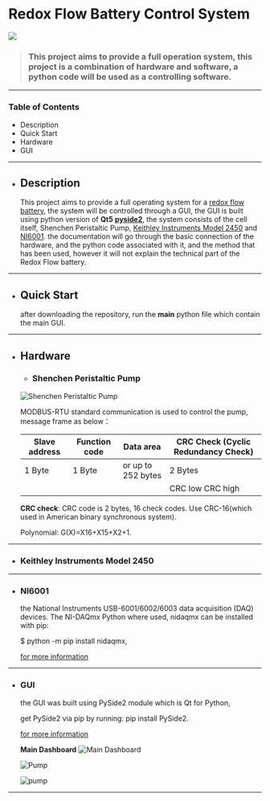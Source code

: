 # Redox Flow Battery Control System


![](https://github.com/Mohamed-Nser-Said/RFB_control_sys/blob/master/main_simple_ui/icons/mainimage.png)

  > ### This project aims to provide a full operation system, this project is a combination of hardware and software, a python code will be used as a controlling software.

---

### Table of Contents
* Description
* Quick Start
* Hardware
* GUI


---
* ## Description 

   This project aims to provide a full operating system for a [redox flow battery](https://en.wikipedia.org/wiki/Flow_battery),
    the system will be controlled through a GUI,
  the GUI is built using python version of **Qt5**  [**pyside2**](https://doc.qt.io/qtforpython/index.html), the system consists
   of the cell itself, Shenchen Peristaltic Pump,
  [Keithley Instruments Model 2450](https://download.tek.com/manual/2450-900-01_D_May_2015_User_3.pdf) and
  [NI6001](http://deeea.urv.cat/deeea/images/laboratoris/manuals/ni_usb_6001_users_guide.pdf). the documentation will go through
   the basic connection of the hardware, and the python code associated with it, and the method that has been used,
    however it will not explain the technical part of the Redox Flow battery.   
---
* ## Quick Start
    after downloading the repository, run the __main__ python file which contain the main GUI.
---        

* ## Hardware
  * ### Shenchen Peristaltic Pump
  ![Shenchen Peristaltic Pump](https://www.good-pump.com/uploadfile/load/images/2020/202004/20200407/15/20200407103434z1kzlgic.jpg)
  
  MODBUS-RTU standard communication is used to control the pump, message frame as below：
  
  |Slave address | Function code | Data area         | CRC Check (Cyclic Redundancy Check)   |
  |--------------|---------------|-------------------|---------------------------------------|
  |1 Byte        | 1 Byte        | or up to 252 bytes|     2 Bytes                           |
  |              |               |                   |  CRC low       CRC high               |
  
  **CRC check**: CRC code is 2 bytes, 16 check codes. Use CRC-16(which used in American binary
synchronous system).

    Polynomial: G(X)=X16+X15+X2+1.
---
  * ### Keithley Instruments Model 2450
        
  
---
  * ### NI6001
     the National Instruments USB-6001/6002/6003 data acquisition (DAQ) devices. The NI-DAQmx Python where used, nidaqmx can be installed with pip:
    
    $ python -m pip install nidaqmx,
     
    [for more information](https://nidaqmx-python.readthedocs.io/en/latest/)

---

  * ### GUI
    the GUI was built using PySide2 module which is Qt for Python,
    
    get PySide2 via pip by running: pip install PySide2.
    
    [for more information](https://wiki.qt.io/Qt_for_Python)
    
       **Main Dashboard** 
    ![Main Dashboard](https://github.com/Mohamed-Nser-Said/RFB_control_sys/blob/master/icons/pumpgui4.png?raw=true)
    
    ![Pump](https://github.com/Mohamed-Nser-Said/RFB_control_sys/blob/master/icons/pumpgui2.png?raw=true)
    
    ![pump](https://github.com/Mohamed-Nser-Said/RFB_control_sys/blob/master/icons/pumpgui1.png?raw=true)
 




---
   


